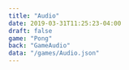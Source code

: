 ```yaml
---
title: "Audio"
date: 2019-03-31T11:25:23-04:00
draft: false
game: "Pong"
back: "GameAudio"
data: "/games/Audio.json"
---
```


